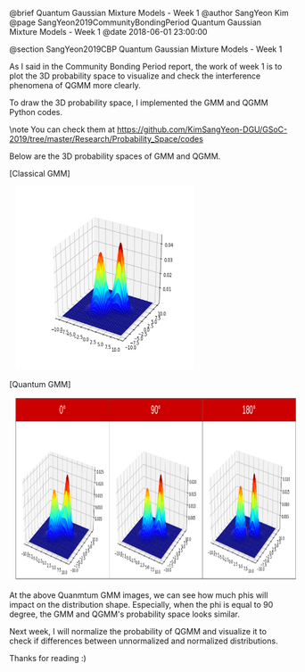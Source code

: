 @brief Quantum Gaussian Mixture Models - Week 1
@author SangYeon Kim
@page SangYeon2019CommunityBondingPeriod Quantum Gaussian Mixture Models - Week 1
@date 2018-06-01 23:00:00

@section SangYeon2019CBP Quantum Gaussian Mixture Models - Week 1

As I said in the Community Bonding Period report, the work of week 1 is to plot the 3D probability space to visualize and check the interference phenomena of QGMM more clearly.

To draw the 3D probability space, I implemented the GMM and QGMM Python codes.

\note You can check them at https://github.com/KimSangYeon-DGU/GSoC-2019/tree/master/Research/Probability_Space/codes

Below are the 3D probability spaces of GMM and QGMM.

[Classical GMM]
<p>
<img src = "images/classical_gmm.png" width = "320" height = "330" hspace = "10"/>
</p>

[Quantum GMM]
<p>
<img src = "images/qgmm_phis.png" width = "640" height = "330" hspace = "10"/>
</p>

At the above Quanmtum GMM images, we can see how much phis will impact on the distribution shape. Especially, when the phi is equal to 90 degree, the GMM and QGMM's probability space looks similar.

Next week, I will normalize the probability of QGMM and visualize it to check if differences between unnormalized and normalized distributions.

Thanks for reading :)
